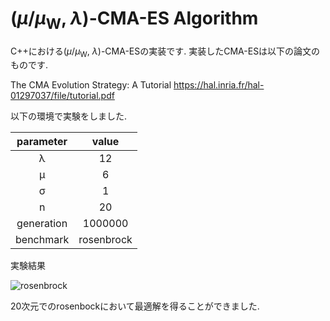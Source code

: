 # (*μ*/*μ*<sub>W</sub>, *λ*)-CMA-ES Algorithm


C++における(*μ*/*μ*<sub>W</sub>, *λ*)-CMA-ESの実装です.
実装したCMA-ESは以下の論文のものです.


The CMA Evolution Strategy: A Tutorial
https://hal.inria.fr/hal-01297037/file/tutorial.pdf


以下の環境で実験をしました.

|parameter|value|
|:-:|:-:|
|λ|12|
|μ|6|
|σ|1|
|n|20|
|generation|1000000|
|benchmark|rosenbrock|

実験結果

![rosenbrock](https://github.com/ko-cha/CMA-ES/blob/master/img/frosen.png "rosenbrock")

20次元でのrosenbockにおいて最適解を得ることができました.
